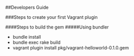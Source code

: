 ##Developers Guide

###Steps to create your first Vagrant plugin


####Steps to build the gem
#####Using bundler
* bundle install
* bundle exec rake build
* vagrant plugin install pkg/vagrant-helloworld-0.1.0.gem
